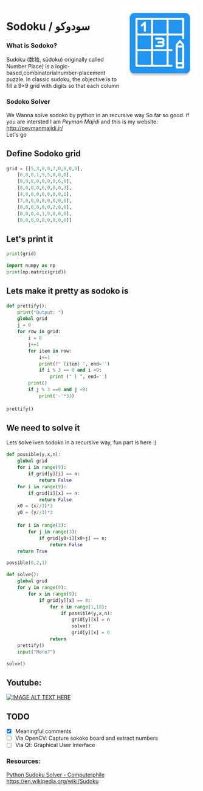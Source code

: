 <img style="float: right;width:200px" src="logo">

# Sodoku / سودوکو
### What is Sodoko?
Sudoku (数独, sūdoku) originally called Number Place) is a logic-based,combinatorialnumber-placement puzzle. In classic sudoku, the objective is to fill a 9×9 grid with digits so that each column   

### Sodoko Solver
We Wanna solve sodoko by python in an recursive way
So far so good. if you are intersted I am *Peyman Majidi* and this is my website: http://peymanmajidi.ir/   
Let's go



## Define Sodoko grid


```python
grid = [[5,3,0,0,7,0,0,0,0],
    [6,0,0,1,9,5,0,0,0],
    [0,9,8,0,0,0,0,6,0],
    [8,0,0,0,6,0,0,0,3],
    [4,0,0,0,0,0,0,0,1],
    [7,0,0,0,0,0,0,0,0],
    [0,6,0,0,0,0,2,8,0],
    [0,0,0,4,1,9,0,0,0],      
    [0,0,0,0,8,0,0,0,0]]       
```

## Let's print it


```python
print(grid)
```


```python
import numpy as np
print(np.matrix(grid))
```

## Lets make it pretty as sodoko is


```python
def prettify():
    print("Output: ")
    global grid
    j = 0
    for row in grid:
        i = 0
        j+=1
        for item in row:
            i+=1
            print(f" {item} ", end='')
            if i % 3 == 0 and i <9:
                print (" | ", end='')
        print()
        if j % 3 ==0 and j <9:    
            print('-'*33)

prettify()
```

## We need to solve it
Lets solve iven sodoko in a recursive way, fun part is here :)


```python
def possible(y,x,n):
    global grid
    for i in range(9):
        if grid[y][i] == n:
            return False
    for i in range(9):
        if grid[i][x] == n:
            return False
    x0 = (x//3)*3
    y0 = (y//3)*3
    
    for i in range(3):
        for j in range(3):
            if grid[y0+i][x0+j] == n:
                return False
    return True
```


```python
possible(0,2,1)
```


```python
def solve():
    global grid
    for y in range(9):
        for x in range(9):
            if grid[y][x] == 0:
                for n in range(1,10):
                    if possible(y,x,n):
                        grid[y][x] = n
                        solve()
                        grid[y][x] = 0
                return
    prettify()
    input("More?")
```


```python
solve()
```

## Youtube:   
[![IMAGE ALT TEXT HERE](https://img.youtube.com/vi/rIm_02JOnDI/hqdefault.jpg)](https://www.youtube.com/watch?v=rIm_02JOnDI)





## TODO
- [x] Meaningful comments
- [ ] Via OpenCV: Capture sokoko board and extract numbers
- [ ] Via Qt: Graphical User Interface

### Resources:   
[Python Sudoku Solver - Computerphile](https://www.youtube.com/watch?v=G_UYXzGuqvM&t=270s)   
https://en.wikipedia.org/wiki/Sudoku


